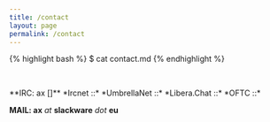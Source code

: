 ```yaml
---
title: /contact
layout: page
permalink: /contact
---
```

{% highlight bash %}
$ cat contact.md
{% endhighlight %}
<p>&nbsp;</p>
**IRC: ax []** *Ircnet ::* 
             *UmbrellaNet ::* 
             *Libera.Chat ::* 
             *OFTC ::*

**MAIL: ax** *at* **slackware** *dot* **eu**
